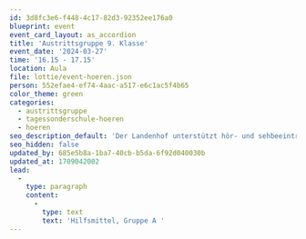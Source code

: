 ```yaml
---
id: 3d8fc3e6-f448-4c17-82d3-92352ee176a0
blueprint: event
event_card_layout: as_accordion
title: 'Austrittsgruppe 9. Klasse'
event_date: '2024-03-27'
time: '16.15 - 17.15'
location: Aula
file: lottie/event-hoeren.json
person: 552efae4-ef74-4aac-a517-e6c1ac5f4b65
color_theme: green
categories:
  - austrittsgruppe
  - tagessonderschule-hoeren
  - hoeren
seo_description_default: 'Der Landenhof unterstützt hör- und sehbeeinträchtigte Kinder & Jugendliche in ihrem selbstbestimmten Leben durch Förderung ihrer Fähigkeiten & Entwicklung'
seo_hidden: false
updated_by: 685e5b8a-1ba7-40cb-b5da-6f92d040030b
updated_at: 1709042002
lead:
  -
    type: paragraph
    content:
      -
        type: text
        text: 'Hilfsmittel, Gruppe A '
---
```

